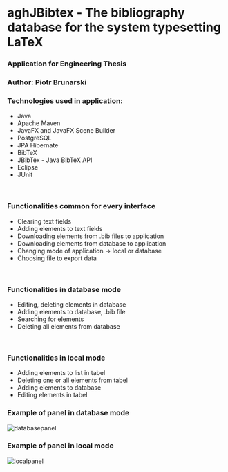 # aghJBibtex - The bibliography database for the system typesetting LaTeX

### Application for Engineering Thesis <br>

### Author: Piotr Brunarski <br>

### Technologies used in application:
* Java
* Apache Maven
* JavaFX and JavaFX Scene Builder
* PostgreSQL
* JPA Hibernate
* BibTeX
* JBibTex - Java BibTeX API
* Eclipse
* JUnit
<br>

### Functionalities common for every interface
* Clearing  text fields
* Adding elements to text fields
* Downloading elements from .bib files to application
* Downloading elements from database to application
* Changing mode of application -> local or database
* Choosing file to export data
<br>

### Functionalities in database mode
* Editing, deleting elements in database
* Adding elements to database, .bib file
* Searching for elements
* Deleting all elements from database
<br>

### Functionalities in local mode
* Adding elements to list in tabel
* Deleting one or all elements from tabel
* Adding elements to database
* Editing elements in tabel

### Example of panel in database mode 

![databasepanel](https://user-images.githubusercontent.com/37865264/108226043-d0345880-713c-11eb-9d6c-abdd45a455ec.PNG)
<br>

### Example of panel in local mode

![localpanel](https://user-images.githubusercontent.com/37865264/108226174-efcb8100-713c-11eb-9a75-17e45e239d0c.PNG)
